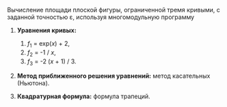 Вычисление площади плоской фигуры, ограниченной тремя кривыми, с заданной точностью ε, используя многомодульную программу

1. **Уравнения кривых:**
   1. <var>f</var><sub>1</sub> = exp(<var>x</var>) + 2,
   2. <var>f</var><sub>2</sub> = -1 / <var>x</var>,
   3. <var>f</var><sub>3</sub> = -2 (<var>x</var> + 1) / 3.

3. **Метод приближенного решения уравнений:** метод касательных (Ньютона).
4. **Квадратурная формула:** формула трапеций. 
